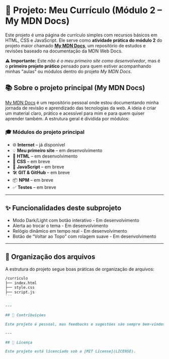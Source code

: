 # 📄 Projeto: Meu Currículo (Módulo 2 – My MDN Docs)

Este projeto é uma página de currículo simples com recursos básicos em HTML, CSS e JavaScript. Ele serve como **atividade prática do módulo 2** do projeto maior chamado [**My MDN Docs**](https://github.com/gabriel-florentino/my-mdndocs), um repositório de estudos e revisões baseado na documentação da MDN Web Docs.

⚠️ **Importante:** Este *não é o meu primeiro site como desenvolvedor*, mas é o **primeiro projeto prático** pensado para quem estiver acompanhando minhas "aulas" ou módulos dentro do projeto *My MDN Docs*.

## 📚 Sobre o projeto principal (My MDN Docs)

[My MDN Docs](https://github.com/gabriel-florentino/my-mdndocs) é um repositório pessoal onde estou documentando minha jornada de revisão e aprendizado das tecnologias da web. A ideia é criar um material claro, prático e acessível para mim e para quem quiser aprender também. A estrutura geral é dividida por módulos:

### 🎓 Módulos do projeto principal

- 🌐 **Internet** – já disponível  
- 💡 **Meu primeiro site** – em desenvolvimento  
- 📝 **HTML** – em desenvolvimento  
- 🎨 **CSS** – em breve  
- 📜 **JavaScript** – em breve  
- 🛠️ **GIT & GitHub** – em breve  
- 📦 **NPM** – em breve  
- ✅ **Testes** – em breve  

---

## ✨ Funcionalidades deste subprojeto

- Modo Dark/Light com botão interativo - Em desenvolvimento
- Alerta ao trocar o tema - Em desenvolvimento
- Relógio dinâmico em tempo real - Em desenvolvimento
- Botão de “Voltar ao Topo” com rolagem suave - Em desenvolvimento

---

## 📁 Organização dos arquivos

A estrutura do projeto segue boas práticas de organização de arquivos:

````md
/curriculo
├── index.html
├── style.css
├── script.js
```

---

## 🤝 Contribuições

Este projeto é pessoal, mas feedbacks e sugestões são sempre bem-vindos. Em breve abrirei o projeto principal para contribuições com atividades práticas, exercícios e revisões de conteúdo para quem quiser aprender junto.

---

## 📌 Licença

Este projeto está licenciado sob a [MIT License](LICENSE).
